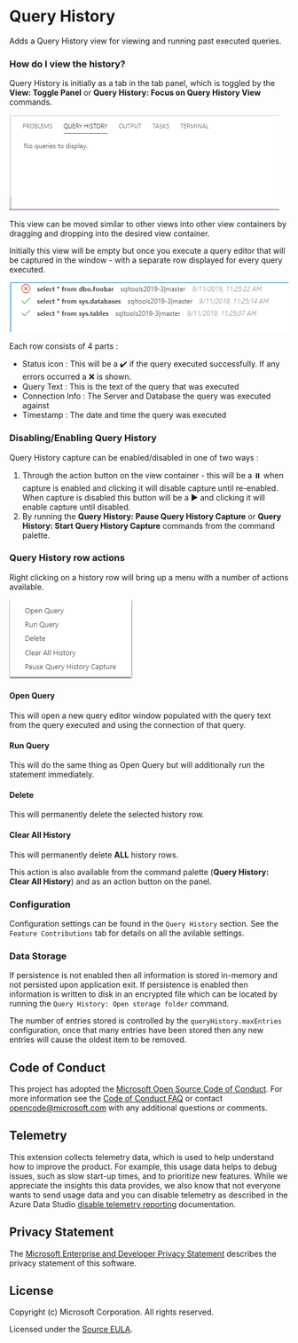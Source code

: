 # Query History

Adds a Query History view for viewing and running past executed queries.

### How do I view the history?

Query History is initially as a tab in the tab panel, which is toggled by the **View: Toggle Panel** or **Query History: Focus on Query History View** commands.

![Query History tab](https://raw.githubusercontent.com/microsoft/azuredatastudio/main/extensions/query-history/images/QueryHistoryTab.PNG)

This view can be moved similar to other views into other view containers by dragging and dropping into the desired view container.

Initially this view will be empty but once you execute a query editor that will be captured in the window - with a separate row displayed for every query executed.

![Query History tab with queries](https://raw.githubusercontent.com/microsoft/azuredatastudio/main/extensions/query-history/images/QueryHistoryTabWithQueries.PNG)

Each row consists of 4 parts :
- Status icon : This will be a ✔️ if the query executed successfully. If any errors occurred a ❌ is shown.
- Query Text : This is the text of the query that was executed
- Connection Info : The Server and Database the query was executed against
- Timestamp : The date and time the query was executed

### Disabling/Enabling Query History

Query History capture can be enabled/disabled in one of two ways :

1. Through the action button on the view container - this will be a ⏸️ when capture is enabled and clicking it will disable capture until re-enabled. When capture is disabled this button will be a ▶ and clicking it will enable capture until disabled.
2. By running the **Query History: Pause Query History Capture** or **Query History: Start Query History Capture** commands from the command palette.
### Query History row actions

Right clicking on a history row will bring up a menu with a number of actions available.

![Query History action menu](https://raw.githubusercontent.com/microsoft/azuredatastudio/main/extensions/query-history/images/QueryHistoryActionMenu.PNG)

#### Open Query

This will open a new query editor window populated with the query text from the query executed and using the connection of that query.

#### Run Query

This will do the same thing as Open Query but will additionally run the statement immediately.

#### Delete

This will permanently delete the selected history row.

#### Clear All History

This will permanently delete **ALL** history rows.

This action is also available from the command palette (**Query History: Clear All History**) and as an action button on the panel.

### Configuration

Configuration settings can be found in the `Query History` section. See the `Feature Contributions` tab for details on all the avilable settings.

### Data Storage

If persistence is not enabled then all information is stored in-memory and not persisted upon application exit. If persistence is enabled then information is written to disk in an encrypted file which can be located by running the `Query History: Open storage folder` command.

 The number of entries stored is controlled by the `queryHistory.maxEntries` configuration, once that many entries have been stored then any new entries will cause the oldest item to be removed.

## Code of Conduct
This project has adopted the [Microsoft Open Source Code of Conduct](https://opensource.microsoft.com/codeofconduct/). For more information see the [Code of Conduct FAQ](https://opensource.microsoft.com/codeofconduct/faq/) or contact [opencode@microsoft.com](mailto:opencode@microsoft.com) with any additional questions or comments.

## Telemetry

This extension collects telemetry data, which is used to help understand how to improve the product. For example, this usage data helps to debug issues, such as slow start-up times, and to prioritize new features. While we appreciate the insights this data provides, we also know that not everyone wants to send usage data and you can disable telemetry as described in the Azure Data Studio [disable telemetry reporting](https://github.com/Microsoft/azuredatastudio/wiki/How-to-Disable-Telemetry-Reporting#how-to-disable-telemetry-reporting) documentation.

## Privacy Statement

The [Microsoft Enterprise and Developer Privacy Statement](https://privacy.microsoft.com/privacystatement) describes the privacy statement of this software.

## License

Copyright (c) Microsoft Corporation. All rights reserved.

Licensed under the [Source EULA](https://raw.githubusercontent.com/Microsoft/azuredatastudio/main/LICENSE.txt).
